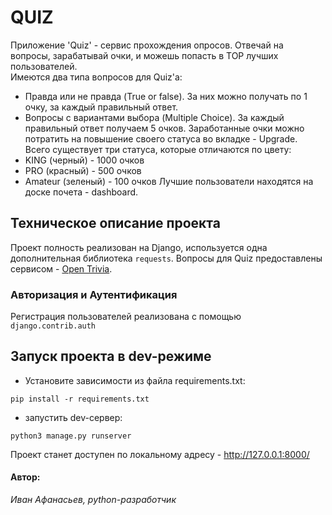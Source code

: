 # QUIZ
Приложение 'Quiz' - сервис прохождения опросов. Отвечай на вопросы, зарабатывай очки, и можешь попасть в TOP лучших пользователей. <br>
Имеются два типа вопросов для Quiz'a:
- Правда или не правда (True or false). За них можно получать по 1 очку, за каждый правильный ответ.
- Вопросы с вариантами выбора (Multiple Choice). За каждый правильный ответ получаем 5 очков.
Заработанные очки можно потратить на повышение своего статуса во вкладке - Upgrade. <br>
Всего существует три статуса, которые отличаются по цвету:
- KING (черный) - 1000 очков
- PRO (красный) - 500 очков
- Amateur (зеленый) - 100 очков
Лучшие пользователи находятся на доске почета - dashboard.

## Техническое описание проекта
Проект полность реализован на Django, используется одна дополнительная библиотека `requests`. Вопросы для Quiz предоставлены сервисом - [Open Trivia](https://opentdb.com/).

### Авторизация и Аутентификация
Регистрация пользователей реализована с помощью `django.contrib.auth`

## Запуск проекта в dev-режиме
- Установите зависимости из файла requirements.txt:
```
pip install -r requirements.txt
```
- запустить dev-сервер:
```
python3 manage.py runserver
```

Проект станет доступен по локальному адресу  - http://127.0.0.1:8000/


#### Автор:
_Иван Афанасьев, python-разработчик_
